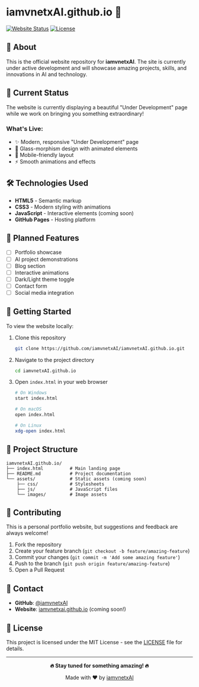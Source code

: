 # iamvnetxAI.github.io 🚀

[![Website Status](https://img.shields.io/badge/status-under%20development-orange)](https://iamvnetxai.github.io)
[![License](https://img.shields.io/badge/license-MIT-blue.svg)](LICENSE)

## 🌟 About

This is the official website repository for **iamvnetxAI**. The site is currently under active development and will showcase amazing projects, skills, and innovations in AI and technology.

## 🚧 Current Status

The website is currently displaying a beautiful "Under Development" page while we work on bringing you something extraordinary!

### What's Live:

- ✨ Modern, responsive "Under Development" page
- 🎨 Glass-morphism design with animated elements
- 📱 Mobile-friendly layout
- ⚡ Smooth animations and effects

## 🛠️ Technologies Used

- **HTML5** - Semantic markup
- **CSS3** - Modern styling with animations
- **JavaScript** - Interactive elements (coming soon)
- **GitHub Pages** - Hosting platform

## 🎯 Planned Features

- [ ] Portfolio showcase
- [ ] AI project demonstrations
- [ ] Blog section
- [ ] Interactive animations
- [ ] Dark/Light theme toggle
- [ ] Contact form
- [ ] Social media integration

## 🚀 Getting Started

To view the website locally:

1. Clone this repository

   ```bash
   git clone https://github.com/iamvnetxAI/iamvnetxAI.github.io.git
   ```

2. Navigate to the project directory

   ```bash
   cd iamvnetxAI.github.io
   ```

3. Open `index.html` in your web browser

   ```bash
   # On Windows
   start index.html

   # On macOS
   open index.html

   # On Linux
   xdg-open index.html
   ```

## 📁 Project Structure

```
iamvnetxAI.github.io/
├── index.html          # Main landing page
├── README.md           # Project documentation
└── assets/             # Static assets (coming soon)
    ├── css/            # Stylesheets
    ├── js/             # JavaScript files
    └── images/         # Image assets
```

## 🤝 Contributing

This is a personal portfolio website, but suggestions and feedback are always welcome!

1. Fork the repository
2. Create your feature branch (`git checkout -b feature/amazing-feature`)
3. Commit your changes (`git commit -m 'Add some amazing feature'`)
4. Push to the branch (`git push origin feature/amazing-feature`)
5. Open a Pull Request

## 📧 Contact

- **GitHub**: [@iamvnetxAI](https://github.com/iamvnetxAI)
- **Website**: [iamvnetxai.github.io](https://iamvnetxai.github.io) (coming soon!)

## 📄 License

This project is licensed under the MIT License - see the [LICENSE](LICENSE) file for details.

---

<div align="center">

**🔥 Stay tuned for something amazing! 🔥**

Made with ❤️ by [iamvnetxAI](https://github.com/iamvnetxAI)

</div>
